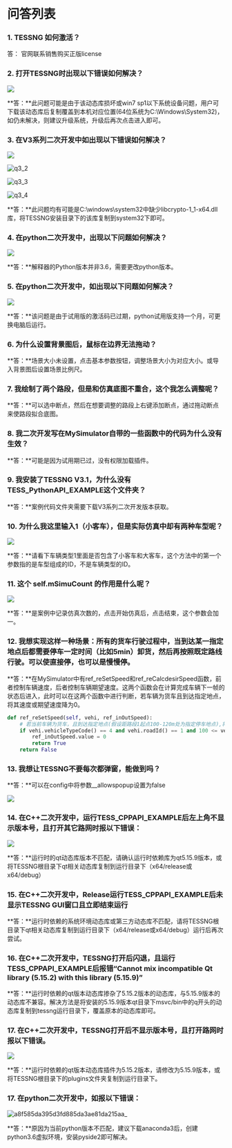 # 问答列表

### 1. TESSNG 如何激活？

答： 官网联系销售购买正版license

### 2. 打开TESSNG时出现以下错误如何解决？

![](./q2.png)

**答：**此问题可能是由于该动态库损坏或win7 sp1以下系统设备问题，用户可下载该动态库后复制覆盖到本机对应位置(64位系统为C:\Windows\System32)，如仍未解决，则建议升级系统，升级后再次点击进入即可。

### 3. 在V3系列二次开发中如出现以下错误如何解决？

![](./q3_1.png)

![q3_2](./q3_2.png)

![q3_3](./q3_3.png)

![q3_4](./q3_4.png)

**答：**此问题均有可能是C:\windows\system32中缺少libcrypto-1_1-x64.dll库，将TESSNG安装目录下的该库复制到system32下即可。

### 4. 在python二次开发中，出现以下问题如何解决？

![](./q4.png)

**答：**解释器的Python版本并非3.6，需要更改python版本。

### 5. 在python二次开发中，如出现以下问题如何解决？

![](./q5.png)

**答：**该问题是由于试用版的激活码已过期，python试用版支持一个月，可更换电脑后运行。

### 6. 为什么设置背景图后，鼠标在边界无法拖动？

**答：**场景大小未设置，点击基本参数按钮，调整场景大小为对应大小。或导入背景图后设置场景比例尺。

### 7. 我绘制了两个路段，但是和仿真底图不重合，这个我怎么调整呢？

**答：**可以选中断点，然后在想要调整的路段上右键添加断点，通过拖动断点来使路段拟合底图。

### 8. 我二次开发写在MySimulator自带的一些函数中的代码为什么没有生效？

**答：**可能是因为试用期已过，没有权限加载插件。

### 9. 我安装了TESSNG V3.1，为什么没有TESS_PythonAPI_EXAMPLE这个文件夹？

**答：**案例代码文件夹需要下载V3系列二次开发版本获取。

### 10. 为什么我这里输入1（小客车），但是实际仿真中却有两种车型呢？

![](./q10.png)

**答：**请看下车辆类型1里面是否包含了小客车和大客车，这个方法中的第一个参数指的是车型组成的ID，不是车辆类型的ID。

### 11. 这个 self.mSimuCount 的作用是什么呢？

![](./q11.png)

**答：**是案例中记录仿真次数的，点击开始仿真后，点击结束，这个参数会加一。

### 12. 我想实现这样一种场景：所有的货车行驶过程中，当到达某一指定地点后都需要停车一定时间（比如5min）卸货，然后再按照既定路线行驶。可以使直接停，也可以是慢慢停。

**答：**在MySimulator中有ref_reSetSpeed和ref_reCalcdesirSpeed函数，前者控制车辆速度，后者控制车辆期望速度。这两个函数会在计算完成车辆下一帧的状态后进入，此时可以在这两个函数中进行判断，若车辆为货车且到达指定地点，将其速度或期望速度降为0。

```python
def ref_reSetSpeed(self, vehi, ref_inOutSpeed):
    # 若当前车辆为货车，且到达指定地点(假设距路段1起点100-120m处为指定停车地点),将车辆速度设置为0
    if vehi.vehicleTypeCode() == 4 and vehi.roadId() == 1 and 100 <= vehi.vehicleDriving().distToStartPoint() <= 120:
        ref_inOutSpeed.value = 0
        return True
    return False
```

### 13. 我想让TESSNG不要每次都弹窗，能做到吗？

**答：**可以在config中将参数__allowspopup设置为false

![](./q13.png)

### 14. 在C++二次开发中，运行TESS_CPPAPI_EXAMPLE后左上角不显示版本号，且打开其它路网时报以下错误：

![](./q14.png)

**答：**运行时的qt动态库版本不匹配，请确认运行时依赖库为qt5.15.9版本，或将TESSNG根目录下qt相关动态库复制到运行目录下（x64/release或x64/debug）

### 15. 在C++二次开发中，Release运行TESS_CPPAPI_EXAMPLE后未显示TESSNG GUI窗口且立即结束运行

**答：**运行时依赖的系统环境动态库或第三方动态库不匹配，请将TESSNG根目录下qt相关动态库复制到运行目录下（x64/release或x64/debug）运行后再次尝试。

### 16. 在C++二次开发中，TESSNG打开后闪退，且运行TESS_CPPAPI_EXAMPLE后报错“Cannot mix incompatible Qt library (5.15.2) with this library (5.15.9)”

**答：**运行时依赖的qt版本动态库掺杂了5.15.2版本的动态库，与5.15.9版本的动态库不兼容。解决方法是将安装的5.15.9版本qt目录下msvc/bin中的q开头的动态库复制到tessng运行目录下，覆盖原本的动态库即可。

### 17. 在C++二次开发中，TESSNG打开后不显示版本号，且打开路网时报以下错误。

![](./q17.jpg)

**答：**运行时依赖的qt版本动态库插件为5.15.2版本，请修改为5.15.9版本，或将TESSNG根目录下的plugins文件夹复制到运行目录下。

### 17. 在python二次开发中，如报以下错误：

![a8f585da395d3fd885da3ae81da215aa_](./q18.png)

**答：**原因为当前python版本不匹配，建议下载anaconda3后，创建python3.6虚拟环境，安装pyside2即可解决。



<!-- ex_nonav -->
